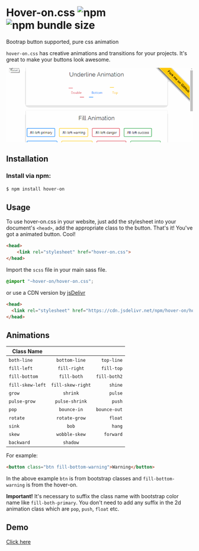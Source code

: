 # Hover-on.css ![npm](https://img.shields.io/npm/v/hover-on.svg)  ![npm bundle size](https://img.shields.io/bundlephobia/min/hover-on.svg)
Bootrap button supported, pure css animation
 
`hover-on.css` has creative animations and transitions for your projects. It's great to make your buttons look awesome.


![Hover gif](https://github.com/knowankit/hoveron/blob/master/hover-gif.gif)



## Installation
### Install via npm:

`$ npm install hover-on`

## Usage
To use hover-on.css in your website, just add the stylesheet into your document's `<head>`, add the appropriate class to the button. That's it! You've got a animated button. Cool!

```html
<head>
    <link rel="stylesheet" href="hover-on.css">
</head>
```

Import the `scss` file in your main sass file.

```scss
@import "~hover-on/hover-on.css";
```

or use a CDN version by [jsDelivr](https://cdn.jsdelivr.net/npm/hover-on/hover-on.css)

```html
<head>
  <link rel="stylesheet" href="https://cdn.jsdelivr.net/npm/hover-on/hover-on.css">
</head>
```

## Animations

| Class Name       |                    |                 |
| --------------   |:-----------------: | --------------: |
| `both-line`      | `bottom-line`      | `top-line`      |
| `fill-left`      | `fill-right`       | `fill-top`      |
| `fill-bottom`    | `fill-both`        | `fill-both2`    |
| `fill-skew-left` | `fill-skew-right`  | `shine`         |
| `grow`           | `shrink`           | `pulse`         |
| `pulse-grow`     | `pulse-shrink`     | `push`          |
| `pop`            | `bounce-in`        | `bounce-out`    |
| `rotate`         | `rotate-grow`      | `float`         |
| `sink`           | `bob`              | `hang`          | 
| `skew`           | `wobble-skew`      | `forward`       | 
| `backward`       | `shadow`           |                 | 

For example:

```html
<button class="btn fill-bottom-warning">Warning</button>
```
In the above example `btn` is from bootstrap classes and `fill-bottom-warning` is from the hover-on.

**Important!** It's necessary to suffix the class name with bootstrap color name like `fill-both-primary`. You don't need to add any suffix in the 2d animation class which are `pop`, `push`, `float` etc.
## Demo

[Click here](https://hover.knowankit.com/)
